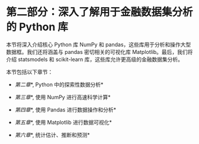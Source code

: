 # 第二部分：深入了解用于金融数据集分析的 Python 库

本节将深入介绍核心 Python 库 NumPy 和 pandas，这些库用于分析和操作大型数据框。我们还将涵盖与 pandas 密切相关的可视化库 Matplotlib。最后，我们将介绍 statsmodels 和 scikit-learn 库，这些库允许更高级的金融数据集分析。

本节包括以下章节：

+   *第二章**, Python 中的探索性数据分析*

+   *第三章**, 使用 NumPy 进行高速科学计算*

+   *第四章**, 使用 Pandas 进行数据操作和分析*

+   *第五章**, 使用 Matplotlib 进行数据可视化*

+   *第六章**, 统计估计、推断和预测*
